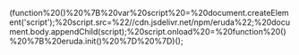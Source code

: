 (function%20()%20%7B%20var%20script%20=%20document.createElement('script');%20script.src=%22//cdn.jsdelivr.net/npm/eruda%22;%20document.body.appendChild(script);%20script.onload%20=%20function%20()%20%7B%20eruda.init()%20%7D%20%7D)();

